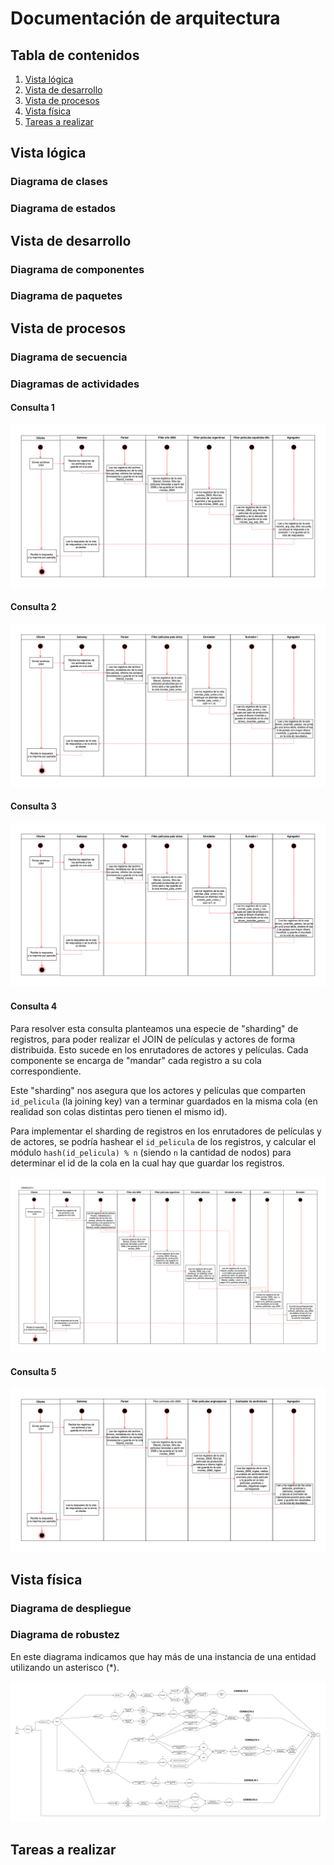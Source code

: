 # Documentación de arquitectura

## Tabla de contenidos

1. [Vista lógica](#vista-lógica)
2. [Vista de desarrollo](#vista-de-desarrollo)
3. [Vista de procesos](#vista-de-procesos)
4. [Vista física](#vista-física)
5. [Tareas a realizar](#tareas-a-realizar)

## Vista lógica

### Diagrama de clases

### Diagrama de estados


## Vista de desarrollo


### Diagrama de componentes

### Diagrama de paquetes


## Vista de procesos

### Diagrama de secuencia

### Diagramas de actividades

#### Consulta 1

![image actividades consulta 1](img/vista_procesos/actividad_1.png)

#### Consulta 2

![image actividades consulta 2](img/vista_procesos/actividad_2.png)

#### Consulta 3

![image actividades consulta 3](img/vista_procesos/actividad_3.png)

#### Consulta 4

Para resolver esta consulta planteamos una especie de "sharding" de registros, para poder realizar el JOIN de películas y actores de forma distribuida. Esto sucede en los enrutadores de actores y películas. Cada componente se encarga de "mandar" cada registro a su cola correspondiente.

Este "sharding" nos asegura que los actores y películas que comparten `id_pelicula` (la joining key) van a terminar guardados en la misma cola (en realidad son colas distintas pero tienen el mismo id).

Para implementar el sharding de registros en los enrutadores de películas y de actores, se podría hashear el `id_pelicula` de los registros, y calcular el módulo `hash(id_pelicula) % n` (siendo `n` la cantidad de nodos) para determinar el id de la cola en la cual hay que guardar los registros.

![image actividades consulta 4](img/vista_procesos/actividad_4.png)

#### Consulta 5

![image actividades consulta 5](img/vista_procesos/actividad_5.png)

## Vista física

### Diagrama de despliegue

### Diagrama de robustez

En este diagrama indicamos que hay más de una instancia de una entidad utilizando un asterisco (*).

![image robustez](img/vista_fisica/diagrama_robustez.png)

## Tareas a realizar
